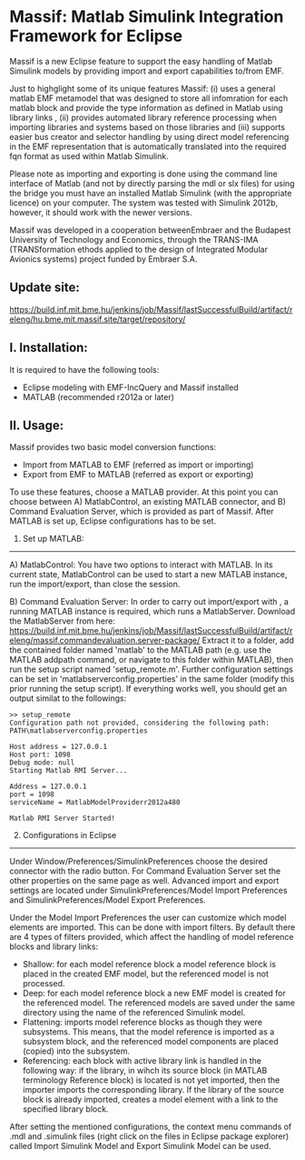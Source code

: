Massif: Matlab Simulink Integration Framework for Eclipse
======

Massif is a new Eclipse feature to support the easy handling of Matlab Simulink models by providing import and export capabilities to/from EMF. 

Just to highglight some of its unique features Massif: (i) uses a general matlab EMF metamodel that was designed to store all infomration for each matlab block and provide the type information as defined in Matlab using library links , (ii)  provides automated library reference processing when importing libraries and systems based on those libraries and (iii) supports easier bus creator and selector handling by using direct model referencing in the EMF representation that is automatically translated into the required fqn format as used within Matlab Simulink. 

Please note as importing and exporting is done using the command line interface of Matlab (and not by directly parsing the mdl or slx files) for using the bridge you must have an installed Matlab Simulink (with the appropriate licence) on your computer. The system was tested with Simulink 2012b, however, it should work with the newer versions.

Massif was developed in a cooperation betweenEmbraer and the Budapest University of Technology and Economics, through the TRANS-IMA (TRANSformation ethods applied to the design of Integrated Modular Avionics systems) project funded by Embraer S.A.

Update site:
------------
https://build.inf.mit.bme.hu/jenkins/job/Massif/lastSuccessfulBuild/artifact/releng/hu.bme.mit.massif.site/target/repository/

I. Installation:
---------------------------
It is required to have the following tools:
 * Eclipse modeling with EMF-IncQuery and Massif installed
 * MATLAB (recommended r2012a or later)


II. Usage:
----------
Massif provides two basic model conversion functions:
 * Import from MATLAB to EMF (referred as import or importing)
 * Export from EMF to MATLAB (referred as export or exporting)

To use these features, choose a MATLAB provider. At this point you can choose between A) MatlabControl, an existing MATLAB connector, and B) Command Evaluation Server, which is provided as part of Massif.
After MATLAB is set up, Eclipse configurations has to be set.

1. Set up MATLAB:
-----------------
A) MatlabControl: You have two options to interact with MATLAB. In its current state, MatlabControl can be used to start a new MATLAB instance, run the import/export, than close the session.

B) Command Evaluation Server: In order to carry out import/export with , a running MATLAB instance is required, which runs a MatlabServer. Download the MatlabServer from here: 
https://build.inf.mit.bme.hu/jenkins/job/Massif/lastSuccessfulBuild/artifact/releng/massif.commandevaluation.server-package/
Extract it to a folder, add the contained folder named 'matlab' to the MATLAB path (e.g. use the MATLAB addpath command, or navigate to this folder within MATLAB), then run the setup script named 'setup_remote.m'. Further configuration settings can be set in 'matlabserverconfig.properties' in the same folder (modify this prior running the setup script). If everything works well, you should get an output similat to the followings:

```
>> setup_remote
Configuration path not provided, considering the following path: PATH\matlabserverconfig.properties

Host address = 127.0.0.1
Host port: 1098
Debug mode: null
Starting Matlab RMI Server...

Address = 127.0.0.1
port = 1098
serviceName = MatlabModelProviderr2012a480

Matlab RMI Server Started!
```

2. Configurations in Eclipse
---------------------------
Under Window/Preferences/SimulinkPreferences choose the desired connector with the radio button. For Command Evaluation Server set the other properties on the same page as well. Advanced import and export settings are located under SimulinkPreferences/Model Import Preferences and SimulinkPreferences/Model Export Preferences.

Under the Model Import Preferences the user can customize which model elements are imported. This can be done with import filters. By default there are 4 types of filters provided, which affect the handling of model reference blocks and library links:
 * Shallow: for each model reference block a model reference block is placed in the created EMF model, but the referenced model is not processed.
 * Deep: for each model reference block a new EMF model is created for the referenced model. The referenced models are saved under the same directory using the name of the referenced Simulink model.
 * Flattening: imports model reference blocks as though they were subsystems. This means, that the model reference is imported as a subsystem block, and the referenced model components are placed (copied) into the subsystem.
 * Referencing: each block with active library link is handled in the following way: if the library, in wihch its source block (in MATLAB terminology Reference block) is located is not yet imported, then the importer imports the corresponding library. If the library of the source block is already imported, creates a model element with a link to the specified library block.

After setting the mentioned configurations, the context menu commands of .mdl and .simulink files (right click on the files in Eclipse package explorer) called Import Simulink Model and Export Simulink Model can be used.
